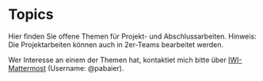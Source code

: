 # Topics
Hier finden Sie offene Themen für Projekt- und Abschlussarbeiten.
Hinweis: Die Projektarbeiten können auch in 2er-Teams bearbeitet werden.

Wer Interesse an einem der Themen hat, kontaktiet mich bitte über [IWI-Mattermost](https://mattermost.hska-iwi.de/) (Username: @pabaier).

